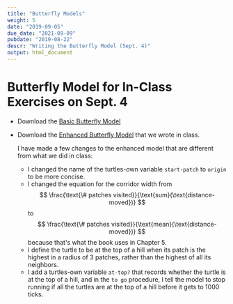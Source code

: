 ```yaml
---
title: "Butterfly Models"
weight: 5
date: "2019-09-05"
due_date: "2021-09-09"
pubdate: "2019-08-22"
descr: "Writing the Butterfly Model (Sept. 4)"
output: html_document
---
```

# Butterfly Model for In-Class Exercises on Sept. 4
 
* Download the 
  [Basic Butterfly Model](/models/class_05/butterfly_model_class_5.nlogo)


* Download the 
  [Enhanced Butterfly Model](/models/class_05/enhanced_butterfly_model_class_5.nlogo)
  that we wrote in class.
  
  I have made a few changes to the enhanced model that are different from what
  we did in class:
  
  * I changed the name of the turtles-own variable `start-patch` to `origin`
    to be more concise.
  * I changed the equation for the corridor width from 
    $$ \frac{\text{\# patches visited}}{\text{sum}(\text{distance-moved})} $$ 
    to
    $$ \frac{\text{\# patches visited}}{\text{mean}(\text{distance-moved})} $$
    because that's what the book uses in Chapter 5.
  * I define the turtle to be at the top of a hill when its patch is the 
    highest in a radius of 3 patches, rather than the highest of all its
    neighbors.
  * I add a turtles-own variable `at-top?` that records whether the turtle is
    at the top of a hill, and in the `to go` procedure, I tell the model to
    stop running if all the turtles are at the top of a hill before it gets to
    1000 ticks.
